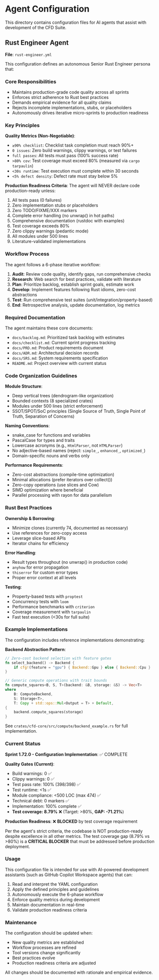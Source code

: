 # Agent Configuration

This directory contains configuration files for AI agents that assist with development of the CFD Suite.

## Rust Engineer Agent

**File**: `rust-engineer.yml`

This configuration defines an autonomous Senior Rust Engineer persona that:

### Core Responsibilities
- Maintains production-grade code quality across all sprints
- Enforces strict adherence to Rust best practices
- Demands empirical evidence for all quality claims
- Rejects incomplete implementations, stubs, or placeholders
- Autonomously drives iterative micro-sprints to production readiness

### Key Principles

**Quality Metrics (Non-Negotiable)**:
- `≥90% checklist`: Checklist task completion must reach 90%+
- `0 issues`: Zero build warnings, clippy warnings, or test failures
- `full passes`: All tests must pass (100% success rate)
- `>80% cov`: Test coverage must exceed 80% (measured via `cargo tarpaulin`)
- `<30s runtime`: Test execution must complete within 30 seconds
- `<5% defect density`: Defect rate must stay below 5%

**Production Readiness Criteria**:
The agent will NEVER declare code production-ready unless:
1. All tests pass (0 failures)
2. Zero implementation stubs or placeholders
3. Zero TODO/FIXME/XXX markers
4. Complete error handling (no unwrap() in hot paths)
5. Comprehensive documentation (rustdoc with examples)
6. Test coverage exceeds 80%
7. Zero clippy warnings (pedantic mode)
8. All modules under 500 lines
9. Literature-validated implementations

### Workflow Process

The agent follows a 6-phase iterative workflow:

1. **Audit**: Review code quality, identify gaps, run comprehensive checks
2. **Research**: Web search for best practices, validate with literature
3. **Plan**: Prioritize backlog, establish sprint goals, estimate work
4. **Develop**: Implement features following Rust idioms, zero-cost abstractions
5. **Test**: Run comprehensive test suites (unit/integration/property-based)
6. **End**: Retrospective analysis, update documentation, log metrics

### Required Documentation

The agent maintains these core documents:
- `docs/backlog.md`: Prioritized task backlog with estimates
- `docs/checklist.md`: Current sprint progress tracking
- `docs/PRD.md`: Product requirements document
- `docs/ADR.md`: Architectural decision records
- `docs/SRS.md`: System requirements specification
- `README.md`: Project overview with current status

### Code Organization Guidelines

**Module Structure**:
- Deep vertical trees (dendrogram-like organization)
- Bounded contexts (8 specialized crates)
- Modules under 500 lines (strict enforcement)
- SSOT/SPOT/SoC principles (Single Source of Truth, Single Point of Truth, Separation of Concerns)

**Naming Conventions**:
- snake_case for functions and variables
- PascalCase for types and traits
- Lowercase acronyms (e.g., `HtmlParser`, not `HTMLParser`)
- No adjective-based names (reject: `simple_`, `enhanced_`, `optimized_`)
- Domain-specific nouns and verbs only

**Performance Requirements**:
- Zero-cost abstractions (compile-time optimization)
- Minimal allocations (prefer iterators over collect())
- Zero-copy operations (use slices and Cow)
- SIMD optimization where beneficial
- Parallel processing with rayon for data parallelism

### Rust Best Practices

**Ownership & Borrowing**:
- Minimize clones (currently 74, documented as necessary)
- Use references for zero-copy access
- Leverage slice-based APIs
- Iterator chains for efficiency

**Error Handling**:
- Result types throughout (no unwrap() in production code)
- `anyhow` for error propagation
- `thiserror` for custom error types
- Proper error context at all levels

**Testing**:
- Property-based tests with `proptest`
- Concurrency tests with `loom`
- Performance benchmarks with `criterion`
- Coverage measurement with `tarpaulin`
- Fast test execution (<30s for full suite)

### Example Implementations

The configuration includes reference implementations demonstrating:

**Backend Abstraction Pattern**:
```rust
// Zero-cost backend selection with feature gates
fn select_backend() -> Backend {
    if cfg!(feature = "gpu") { Backend::Gpu } else { Backend::Cpu }
}

// Generic compute operations with trait bounds
fn compute_squares<B, S, T>(backend: &B, storage: &S) -> Vec<T>
where
    B: ComputeBackend,
    S: Storage<T>,
    T: Copy + std::ops::Mul<Output = T> + Default,
{
    backend.compute_squares(storage)
}
```

See `crates/cfd-core/src/compute/backend_example.rs` for full implementation.

### Current Status

**Sprint 1.72.0 - Configuration Implementation**: ✅ COMPLETE

**Quality Gates (Current)**:
- Build warnings: 0 ✅
- Clippy warnings: 0 ✅
- Test pass rate: 100% (398/398) ✅
- Test runtime: <1s ✅
- Module compliance: <500 LOC (max 474) ✅
- Technical debt: 0 markers ✅
- Implementation: 100% complete ✅
- **Test coverage: 8.79%** ❌ (Target: >80%, **GAP: -71.21%**)

**Production Readiness**: ❌ **BLOCKED** by test coverage requirement

Per the agent's strict criteria, the codebase is NOT production-ready despite excellence in all other metrics. The test coverage gap (8.79% vs >80%) is a **CRITICAL BLOCKER** that must be addressed before production deployment.

### Usage

This configuration file is intended for use with AI-powered development assistants (such as GitHub Copilot Workspace agents) that can:
1. Read and interpret the YAML configuration
2. Apply the defined principles and guidelines
3. Autonomously execute the 6-phase workflow
4. Enforce quality metrics during development
5. Maintain documentation in real-time
6. Validate production readiness criteria

### Maintenance

The configuration should be updated when:
- New quality metrics are established
- Workflow processes are refined
- Tool versions change significantly
- Best practices evolve
- Production readiness criteria are adjusted

All changes should be documented with rationale and empirical evidence.
